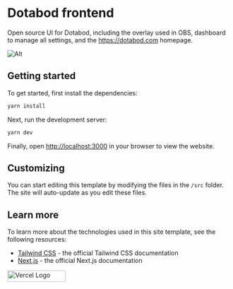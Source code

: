 # Dotabod frontend

Open source UI for Dotabod, including the overlay used in OBS, dashboard to manage all settings, and the <https://dotabod.com> homepage.

![Alt](https://repobeats.axiom.co/api/embed/ea30ccaa0e412de306ca98de53ea20d18cfdfa37.svg 'Repobeats analytics image')

## Getting started

To get started, first install the dependencies:

```bash
yarn install
```

Next, run the development server:

```bash
yarn dev
```

Finally, open [http://localhost:3000](http://localhost:3000) in your browser to view the website.

## Customizing

You can start editing this template by modifying the files in the `/src` folder. The site will auto-update as you edit these files.

## Learn more

To learn more about the technologies used in this site template, see the following resources:

- [Tailwind CSS](https://tailwindcss.com/docs) - the official Tailwind CSS documentation
- [Next.js](https://nextjs.org/docs) - the official Next.js documentation

<img alt="Vercel Logo" width="132" height="26" src="/images/vercel.svg">
